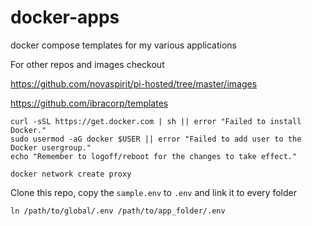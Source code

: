 # docker-apps
docker compose templates for my various applications

For other repos and images checkout

https://github.com/novaspirit/pi-hosted/tree/master/images

https://github.com/ibracorp/templates

```
curl -sSL https://get.docker.com | sh || error "Failed to install Docker."
sudo usermod -aG docker $USER || error "Failed to add user to the Docker usergroup."
echo "Remember to logoff/reboot for the changes to take effect."

```


```
docker network create proxy
```

Clone this repo, copy the `sample.env` to `.env` and link it to every folder
``` 
ln /path/to/global/.env /path/to/app_folder/.env 
```